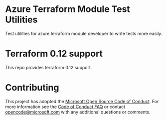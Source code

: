 # Azure Terraform Module Test Utilities
Test utilities for azure terraform module developer to write tests more easily.

# Terraform 0.12 support
This repo provides terraform 0.12 support.

# Contributing

This project has adopted the [Microsoft Open Source Code of Conduct](https://opensource.microsoft.com/codeofconduct/). For more information see the [Code of Conduct FAQ](https://opensource.microsoft.com/codeofconduct/faq/) or contact [opencode@microsoft.com](mailto:opencode@microsoft.com) with any additional questions or comments.
